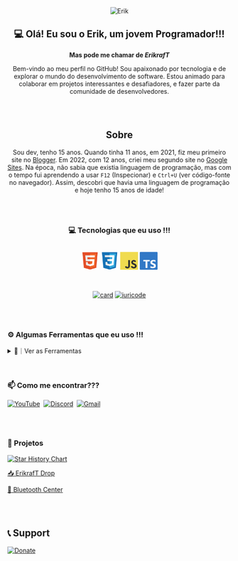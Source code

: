 <div align="center">

![Erik](https://capsule-render.vercel.app/api?type=waving&height=200&color=gradient&text=Erik%20Rodrigues&textBg=false)

</div>

<div align="center">

## 💻 Olá! Eu sou o Erik, um jovem Programador!!!
**Mas pode me chamar de _ErikrafT_**

Bem-vindo ao meu perfil no GitHub! Sou apaixonado por tecnologia e de explorar o mundo do desenvolvimento de software.
Estou animado para colaborar em projetos interessantes e desafiadores, e fazer parte da comunidade de desenvolvedores.

<br>
<br>

## Sobre
Sou dev, tenho <!--IDADE-->15<!--/IDADE--> anos. Quando tinha 11 anos, em 2021, fiz meu primeiro site no [Blogger](https://www.blogger.com/). Em 2022, com 12 anos, criei meu segundo site no [Google Sites](https://sites.google.com/). Na época, não sabia que existia linguagem de programação, mas com o tempo fui aprendendo a usar `F12` (Inspecionar) e `Ctrl+U` (ver código-fonte no navegador). Assim, descobri que havia uma linguagem de programação e hoje tenho <!--IDADE-->15<!--/IDADE--> anos de idade!

</div>

<br>
<br>

<div align="center">
  
### 💻 Tecnologias que eu uso !!!
<div style="display: inline_block"><br>
  <img align="center" alt="HTML" height="40" width="40" src="./Images/Codes/html5-original.svg">
  <img align="center" alt="CSS" height="40" width="40" src="./Images/Codes/css3-original.svg">
  <img align="center" alt="Javascript" height="40" width="40" src="./Images/Codes/JavaScript.png">
  <img align="center" alt="TypeScript" height="40" width="40" src="./Images/Codes/TypeScript.png">
</div>

</div>

<br>
<br>

<div align="center">
  
  [![card](https://github-readme-stats.vercel.app/api?username=erikraft&theme=default&show_icons=true)](https://github.com/erikraft)
  [![iuricode](https://github-readme-stats.vercel.app/api/top-langs/?username=erikraft&layout=compact)](https://github.com/erikraft)

</div>

<br>
<br>

### ⚙️ Algumas Ferramentas que eu uso !!!
<details><summary>👀｜Ver as Ferramentas</summary>

- [Squarespace Domains](https://domains.squarespace.com/pt/)
- [Render](https://render.com/)
- [Netlify](https://www.netlify.com/)
- [Vercel](https://vercel.com/)
- [YAMLLINT](https://www.yamllint.com/)
- [JScompress](https://jscompress.com/)
- [CSScompress](https://csscompressor.com/)
- [Encycolorpedia](https://encycolorpedia.pt/)
- [Hovercode](https://hovercode.com/)

</details>

<br>
<br>

### 📫 Como me encontrar???

[![YouTube](https://img.shields.io/badge/YouTube-FF0000?style=for-the-badge&logo=youtube&logoColor=white)](https://www.youtube.com/@ErikrafT)&nbsp;
[![Discord](https://img.shields.io/badge/Discord-7289DA?style=for-the-badge&logo=discord&logoColor=white)](https://discord.erikraft.com/)&nbsp;
[![Gmail](https://img.shields.io/badge/Gmail-%23333?style=for-the-badge&logo=gmail&logoColor=white)](mailto:erikraft43@gmail.com)


<br>
<br>

### 📂 Projetos

[![Star History Chart](https://api.star-history.com/svg?repos=erikraft/Drop,erikraft/Bluetooth-Center&type=Date)](https://www.star-history.com/#erikraft/Drop&erikraft/Bluetooth-Center&Date)

[📥 ErikrafT Drop](https://github.com/erikraft/Drop)

[📶 Bluetooth Center](https://github.com/erikraft/Bluetooth-Center)

<br>
<br>

## 📞 Support
<a href="https://ko-fi.com/erikraft" target="_blank">
<img src="./brand-assets/support_me_on_kofi_badge_blue.png" width="150" alt="Donate"/>
</a>

<br>
<br>

